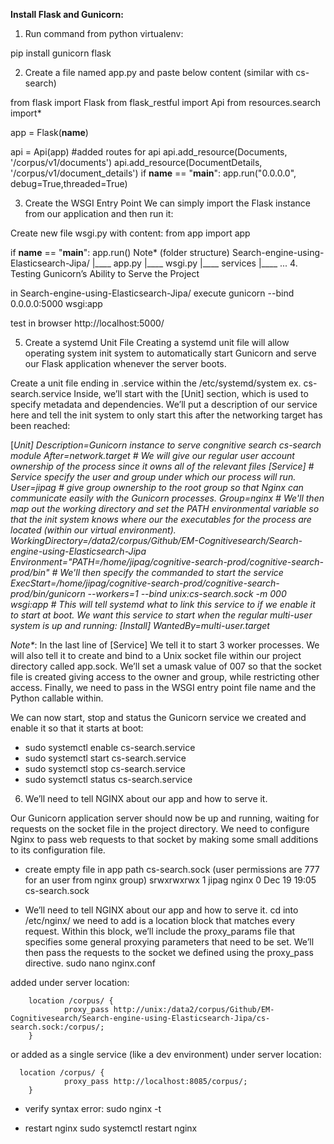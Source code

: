    **Install Flask and Gunicorn:**


1. Run command from python virtualenv:

pip install gunicorn flask

2. Create a file named app.py and paste below content (similar with cs-search) 


from flask import Flask
from flask_restful import Api
from resources.search import*

app = Flask(__name__)

api = Api(app)
#added routes for api
api.add_resource(Documents, '/corpus/v1/documents')
api.add_resource(DocumentDetails, '/corpus/v1/document_details')
if __name__ == "__main__":
    app.run("0.0.0.0", debug=True,threaded=True)

3. Create the WSGI Entry Point
We can simply import the Flask instance from our application and then run it:

Create new file wsgi.py with content:
from app import app

if __name__ == "__main__":
    app.run()
Note* (folder structure)
Search-engine-using-Elasticsearch-Jipa/
  |____ app.py
  |____ wsgi.py
  |____ services
  |____ ...
4. Testing Gunicorn’s Ability to Serve the Project
 
in Search-engine-using-Elasticsearch-Jipa/ execute 
gunicorn --bind 0.0.0.0:5000 wsgi:app

test in browser http://localhost:5000/

5. Create a systemd Unit File
Creating a systemd unit file will allow operating system init system to automatically start Gunicorn and serve our Flask application whenever the server boots.

Create a unit file ending in .service within the /etc/systemd/system
ex. cs-search.service
Inside, we’ll start with the [Unit] section, which is used to specify metadata and dependencies. We’ll put a description of our service here and tell the init system to only start this after the networking target has been reached:

[_Unit]_
_Description=Gunicorn instance to serve congnitive search cs-search module_
_After=network.target_
_# We will give our regular user account ownership of the process since it owns all of the relevant files_
_[Service]_
_# Service specify the user and group under which our process will run._
_User=jipag_
_# give group ownership to the root group so that Nginx can communicate easily with the Gunicorn processes._
_Group=nginx_
_# We'll then map out the working directory and set the PATH environmental variable so that the init system knows where our the executables for the process are located (within our virtual environment)._
_WorkingDirectory=/data2/corpus/Github/EM-Cognitivesearch/Search-engine-using-Elasticsearch-Jipa_
_Environment="PATH=/home/jipag/cognitive-search-prod/cognitive-search-prod/bin"_
_# We'll then specify the commanded to start the service_
_ExecStart=/home/jipag/cognitive-search-prod/cognitive-search-prod/bin/gunicorn --workers=1 --bind unix:cs-search.sock -m 000 wsgi:app_
_# This will tell systemd what to link this service to if we enable it to start at boot. We want this service to start when the regular multi-user system is up and running:_
_[Install]_
_WantedBy=multi-user.target_

_Note*_: In the last line of [Service] We tell it to start 3 worker processes. We will also tell it to create and bind to a Unix socket file within our project directory called app.sock. We’ll set a umask value of 007 so that the socket file is created giving access to the owner and group, while restricting other access. Finally, we need to pass in the WSGI entry point file name and the Python callable within.

We can now start, stop and status the Gunicorn service we created and enable it so that it starts at boot:
- sudo systemctl enable cs-search.service
- sudo systemctl start cs-search.service
- sudo systemctl stop cs-search.service
- sudo systemctl status cs-search.service

6. We’ll need to tell NGINX about our app and how to serve it.

Our Gunicorn application server should now be up and running, waiting for requests on the socket file in the project directory. We need to configure Nginx to pass web requests to that socket by making some small additions to its configuration file.
 - create empty file in app path cs-search.sock (user permissions are 777 for an user from nginx group)
   srwxrwxrwx  1 jipag nginx    0 Dec 19 19:05 cs-search.sock

- We’ll need to tell NGINX about our app and how to serve it.
   cd into /etc/nginx/
   we need to add is a location block that matches every request. Within this block, we’ll include the proxy_params file    that specifies some general proxying parameters that need to be set. We’ll then pass the requests to the socket we defined using the proxy_pass directive.
  sudo nano nginx.conf

added under server location:

        location /corpus/ {
                proxy_pass http://unix:/data2/corpus/Github/EM-Cognitivesearch/Search-engine-using-Elasticsearch-Jipa/cs-search.sock:/corpus/;
        }

or added as a single service (like a dev environment) under server location:

      location /corpus/ {
                proxy_pass http://localhost:8085/corpus/;
        }
- verify syntax error:
  sudo nginx -t

- restart nginx
  sudo systemctl restart nginx

   








